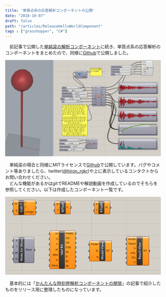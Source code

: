 ```yaml
---
title: '単質点系の応答解析コンポーネントの公開'
date: "2018-10-07"
draft: false
path: "/articles/ReleaseHelloWorldComponent"
tags : ["grasshopper", "C#"]
---
```


　前記事で公開した[単純梁の解析コンポーネント](https://rgkr-memo.blogspot.com/2018/07/blog-post.html)に続き、単質点系の応答解析のコンポーネントをまとめたので、同様に[Github](https://github.com/hiro-n-rgkr/1dofResponseAnalysis/releases)で公開しました。  

[![](https://github.com/hiro-n-rgkr/1dofResponseAnalysis/blob/master/1dofResponseAnalysis/images/howtouse.PNG?raw=true)](https://github.com/hiro-n-rgkr/1dofResponseAnalysis/blob/master/1dofResponseAnalysis/images/howtouse.PNG?raw=true)

  
  
　単純梁の場合と同様にMITライセンスで[Github](https://github.com/hiro-n-rgkr/1dofResponseAnalysis/releases)で公開しています。バグやコメント等ありましたら、twitter([@hiron\_rgkr](https://twitter.com/hiron_rgkr?lang=ja))や上に表示しているコンタクトからお問い合わせください。  
　どんな機能があるかはgitでREADMEや解説動画を作成しているのでそちらを参照してください。以下は作成したコンポーネント一覧です。  
  

[![](https://github.com/hiro-n-rgkr/1dofResponseAnalysis/blob/master/1dofResponseAnalysis/images/ComponentAppearance.PNG?raw=true)](https://github.com/hiro-n-rgkr/1dofResponseAnalysis/blob/master/1dofResponseAnalysis/images/ComponentAppearance.PNG?raw=true)

  
　基本的には「[かんたんな時刻歴解析コンポーネントの開発](https://rgkr-memo.blogspot.com/2017/07/CS-MakeNewmarkBetaComponent.html)」の記事で紹介したものをリリース用に整理したものになっています。